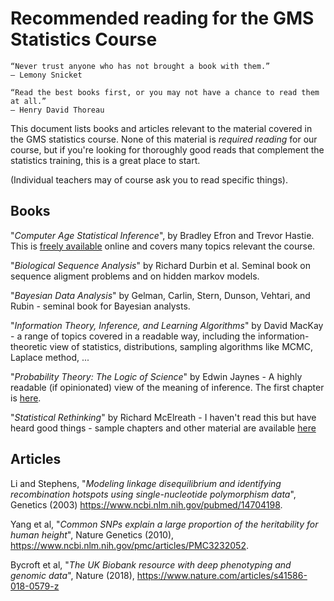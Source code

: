# Recommended reading for the GMS Statistics Course

    “Never trust anyone who has not brought a book with them.”
    – Lemony Snicket

    “Read the best books first, or you may not have a chance to read them at all.”
    – Henry David Thoreau




This document lists books and articles relevant to the material covered in the GMS statistics course.
None of this material is *required reading* for our course, but if you're looking for thoroughly good
reads that complement the statistics training, this is a great place to start.

(Individual teachers may of course ask you to read specific things).

## Books

"*Computer Age Statistical Inference*", by Bradley Efron and Trevor Hastie.  This is [freely available](http://web.stanford.edu/~hastie/CASI/) online and covers many topics relevant the course.

"*Biological Sequence Analysis*" by Richard Durbin et al.  Seminal book on sequence aligment problems and on hidden markov models.

"*Bayesian Data Analysis*" by Gelman, Carlin, Stern, Dunson, Vehtari, and Rubin - seminal book for Bayesian analysts.

"*Information Theory, Inference, and Learning Algorithms*" by David MacKay - a range of topics covered in a readable way, including the information-theoretic view of statistics, distributions, sampling algorithms like MCMC, Laplace method, ... 

"*Probability Theory: The Logic of Science*" by Edwin Jaynes - A highly readable (if opinionated) view of the meaning of inference.  The first chapter is [here](https://bayes.wustl.edu/etj/prob/book.pdf).

"*Statistical Rethinking*" by Richard McElreath - I haven't read this but have heard good things - sample chapters and other material are available [here](https://xcelab.net/rm/statistical-rethinking/)

## Articles

Li and Stephens, "*Modeling linkage disequilibrium and identifying recombination hotspots using single-nucleotide polymorphism data*", Genetics (2003) https://www.ncbi.nlm.nih.gov/pubmed/14704198.  

Yang et al, "*Common SNPs explain a large proportion of the heritability for human height*", Nature Genetics (2010), https://www.ncbi.nlm.nih.gov/pmc/articles/PMC3232052.

Bycroft et al, "*The UK Biobank resource with deep phenotyping and genomic data*", Nature (2018), https://www.nature.com/articles/s41586-018-0579-z


